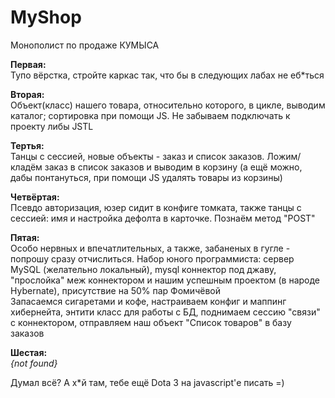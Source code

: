 # MyShop
Монополист по продаже КУМЫСА

<b>Первая:</b><br>
Тупо вёрстка, стройте каркас так, что бы в следующих лабах не еб*ться<br>

<b>Вторая:</b><br>
Объект(класс) нашего товара, относительно которого, в цикле, выводим каталог; сортировка при помощи JS. Не забываем подключать к проекту либы JSTL<br>

<b>Тертья:</b><br>
Танцы с сессией, новые объекты - заказ и список заказов. Ложим/кладём заказ в список заказов и выводим в корзину (а ещё можно, дабы понтануться, при помощи JS удалять товары из корзины)<br>

<b>Четвёртая:</b><br>
Псевдо авторизация, юзер сидит в конфиге томката, также танцы с сессией: имя и настройка дефолта в карточке. Познаём метод "POST"<br>

<b>Пятая:</b><br>
Особо нервных и впечатлительных, а также, забаненых в гугле - попрошу сразу отчислиться. Набор юного программиста: сервер MySQL (желательно локальный), mysql коннектор под джаву, "прослойка" меж коннектором и нашим успешным проектом (в народе Hybernate), присутствие на 50% пар Фомичёвой<br>
Запасаемся сигаретами и кофе, настраиваем конфиг и маппинг хибернейта, энтити класс для работы с БД, поднимаем сессию "связи" с коннектором, отправляем наш объект "Список товаров" в базу заказов<br>

<b>Шестая:</b><br>
<i>{not found}</i><br>

Думал всё? А х*й там, тебе ещё Dota 3 на javascript'е писать =)
